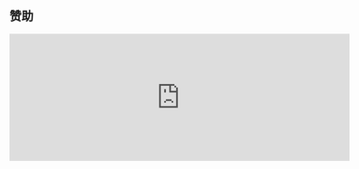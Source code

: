 ## 赞助

<iframe src="https://github.com/sponsors/fundon/card" title="Sponsor fundon" height="225" width="600" style="border: 0;"></iframe>
